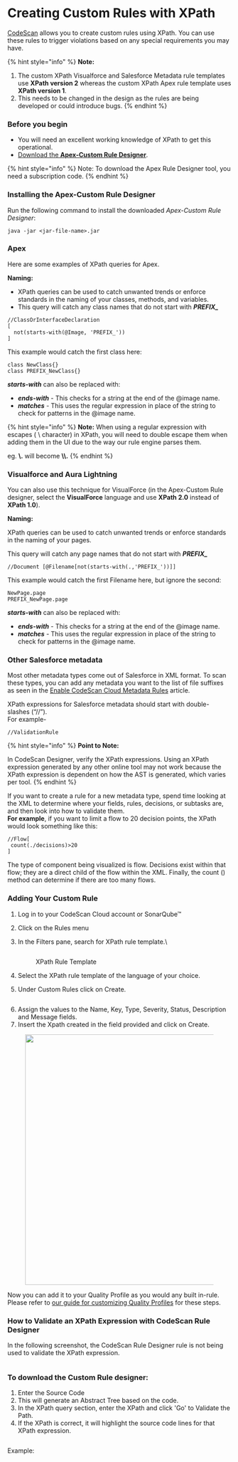 # Creating Custom Rules with XPath

[CodeScan](https://www.codescan.io/) allows you to create custom rules using XPath. You can use these rules to trigger violations based on any special requirements you may have.

{% hint style="info" %}
**Note:**

1. The custom XPath Visualforce and Salesforce Metadata rule templates use **XPath version 2** whereas the custom XPath Apex rule template uses **XPath version 1**.
2. This needs to be changed in the design as the rules are being developed or could introduce bugs.
{% endhint %}

### Before you begin <a href="#before-you-begin" id="before-you-begin"></a>

* You will need an excellent working knowledge of XPath to get this operational.
* [Download the **Apex-Custom Rule Designer**](https://license.codescan.io/index.php/download/login?path=codescan-designer-25.1.0.jar).

{% hint style="info" %}
Note: To download the Apex Rule Designer tool, you need a subscription code.
{% endhint %}

### Installing the Apex-Custom Rule Designer

Run the following command to install the downloaded _Apex-Custom Rule Designer_:

```
java -jar <jar-file-name>.jar
```

### Apex

Here are some examples of XPath queries for Apex.

**Naming:**

* XPath queries can be used to catch unwanted trends or enforce standards in the naming of your classes, methods, and variables.
* This query will catch any class names that do not start with _**PREFIX\_**_

```
//ClassOrInterfaceDeclaration
[
  not(starts-with(@Image, 'PREFIX_'))
]
```

This example would catch the first class here:

```
class NewClass{}
class PREFIX_NewClass{}
```

_**starts-with**_ can also be replaced with:

* _**ends-with**_ - This checks for a string at the end of the @image name.
* _**matches**_ - This uses the regular expression in place of the string to check for patterns in the @image name.

{% hint style="info" %}
**Note:** When using a regular expression with escapes ( \ character) in XPath, you will need to double escape them when adding them in the UI due to the way our rule engine parses them.

eg. **\\.** will become **\\\\.**
{% endhint %}

### Visualforce and Aura Lightning <a href="#visualforce-and-aura-lightning" id="visualforce-and-aura-lightning"></a>

You can also use this technique for VisualForce (in the Apex-Custom Rule designer, select the **VisualForce** language and use **XPath 2.0** instead of **XPath 1.0**).

**Naming:**

XPath queries can be used to catch unwanted trends or enforce standards in the naming of your pages.

This query will catch any page names that do not start with _**PREFIX\_**_

```
//Document [@Filename[not(starts-with(.,'PREFIX_'))]]
```

This example would catch the first Filename here, but ignore the second:

```
NewPage.page
PREFIX_NewPage.page
```

_**starts-with**_ can also be replaced with:

* _**ends-with**_ - This checks for a string at the end of the @image name.
* _**matches**_ - This uses the regular expression in place of the string to check for patterns in the @image name.

### Other Salesforce metadata <a href="#other-salesforce-metadata" id="other-salesforce-metadata"></a>

Most other metadata types come out of Salesforce in XML format. To scan these types, you can add any metadata you want to the list of file suffixes as seen in the [Enable CodeScan Cloud Metadata Rules](https://knowledgebase.autorabit.com/codescan/docs/enable-codescan-cloud-metadata-rules) article.

XPath expressions for Salesforce metadata should start with double-slashes (“//”).\
For example-

```
//ValidationRule
```

{% hint style="info" %}
**Point to Note:**

In CodeScan Designer, verify the XPath expressions. Using an XPath expression generated by any other online tool may not work because the XPath expression is dependent on how the AST is generated, which varies per tool.
{% endhint %}

If you want to create a rule for a new metadata type, spend time looking at the XML to determine where your fields, rules, decisions, or subtasks are, and then look into how to validate them.\
**For example**, if you want to limit a flow to 20 decision points, the XPath would look something like this:

```
//Flow[
 count(./decisions)>20
]
```

The type of component being visualized is flow. Decisions exist within that flow; they are a direct child of the flow within the XML. Finally, the count () method can determine if there are too many flows.

### Adding Your Custom Rule

1. Log in to your CodeScan Cloud account or SonarQube™
2. Click on the Rules menu
3.  In the Filters pane, search for XPath rule template.\


    <figure><img src="../../../.gitbook/assets/image (1725).png" alt=""><figcaption><p>XPath Rule Template</p></figcaption></figure>
4. Select the XPath rule template of the language of your choice.&#x20;
5. Under Custom Rules click on Create.

<figure><img src="../../../.gitbook/assets/image (78) (1) (1) (1) (1) (1).png" alt=""><figcaption></figcaption></figure>

6. Assign the values to the Name, Key, Type, Severity, Status, Description and Message fields.&#x20;
7. Insert the Xpath created in the field provided and click on Create.&#x20;

<figure><img src="../../../.gitbook/assets/image (79) (1) (1) (1) (1) (1).png" alt="" width="563"><figcaption></figcaption></figure>

Now you can add it to your Quality Profile as you would any built in-rule.  Please refer to [our guide for customizing Quality Profiles](../quality-profiles/customizing-quality-profiles.md) for these steps.

### How to Validate an XPath Expression with CodeScan Rule Designer

In the following screenshot, the CodeScan Rule Designer rule is not being used to validate the XPath expression.

<figure><img src="../../../.gitbook/assets/image (6) (1) (1) (1) (1) (1) (1) (1) (1) (1) (1) (1) (1) (1) (1) (1) (1).png" alt=""><figcaption></figcaption></figure>

### To download the Custom Rule designer:

1. Enter the Source Code
2. This will generate an Abstract Tree based on the code.
3. In the XPath query section, enter the XPath and click 'Go' to Validate the Path.
4. If the XPath is correct, it will highlight the source code lines for that XPath expression.

<figure><img src="../../../.gitbook/assets/image (1541).png" alt=""><figcaption></figcaption></figure>

Example:

<figure><img src="../../../.gitbook/assets/image (1542).png" alt=""><figcaption></figcaption></figure>
